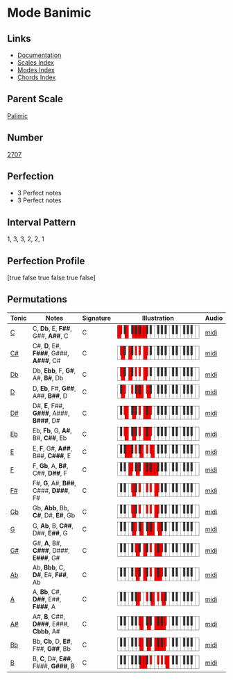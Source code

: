 # Mode Banimic

## Links

- [Documentation](index.md)
- [Scales Index](Scales.md)
- [Modes Index](Modes.md)
- [Chords Index](Chords.md)

## Parent Scale

[Palimic](ScalePalimic.md)

## Number

[2707](https://ianring.com/musictheory/scales/2707)

## Perfection

- 3 Perfect notes
- 3 Perfect notes

## Interval Pattern

1, 3, 3, 2, 2, 1

## Perfection Profile

[true false true false true false]

## Permutations

| Tonic | Notes | Signature | Illustration | Audio |
|-------|-------|-----------|--------------|-------|
| [C](ModeCNaturalBanimic.md) | C, **Db**, E, **F##**, G##, **A##**, C | C | ![CNaturalBanimic](ModeCNaturalBanimic.png) | [midi](https://github.com/edipermadi/music/blob/main/docs/ModeCNaturalBanimic.mid?raw=true) |
| [C#](ModeCSharpBanimic.md) | C#, **D**, E#, **F###**, G###, **A###**, C# | C | ![CSharpBanimic](ModeCSharpBanimic.png) | [midi](https://github.com/edipermadi/music/blob/main/docs/ModeCSharpBanimic.mid?raw=true) |
| [Db](ModeDFlatBanimic.md) | Db, **Ebb**, F, **G#**, A#, **B#**, Db | C | ![DFlatBanimic](ModeDFlatBanimic.png) | [midi](https://github.com/edipermadi/music/blob/main/docs/ModeDFlatBanimic.mid?raw=true) |
| [D](ModeDNaturalBanimic.md) | D, **Eb**, F#, **G##**, A##, **B##**, D | C | ![DNaturalBanimic](ModeDNaturalBanimic.png) | [midi](https://github.com/edipermadi/music/blob/main/docs/ModeDNaturalBanimic.mid?raw=true) |
| [D#](ModeDSharpBanimic.md) | D#, **E**, F##, **G###**, A###, **B###**, D# | C | ![DSharpBanimic](ModeDSharpBanimic.png) | [midi](https://github.com/edipermadi/music/blob/main/docs/ModeDSharpBanimic.mid?raw=true) |
| [Eb](ModeEFlatBanimic.md) | Eb, **Fb**, G, **A#**, B#, **C##**, Eb | C | ![EFlatBanimic](ModeEFlatBanimic.png) | [midi](https://github.com/edipermadi/music/blob/main/docs/ModeEFlatBanimic.mid?raw=true) |
| [E](ModeENaturalBanimic.md) | E, **F**, G#, **A##**, B##, **C###**, E | C | ![ENaturalBanimic](ModeENaturalBanimic.png) | [midi](https://github.com/edipermadi/music/blob/main/docs/ModeENaturalBanimic.mid?raw=true) |
| [F](ModeFNaturalBanimic.md) | F, **Gb**, A, **B#**, C##, **D##**, F | C | ![FNaturalBanimic](ModeFNaturalBanimic.png) | [midi](https://github.com/edipermadi/music/blob/main/docs/ModeFNaturalBanimic.mid?raw=true) |
| [F#](ModeFSharpBanimic.md) | F#, **G**, A#, **B##**, C###, **D###**, F# | C | ![FSharpBanimic](ModeFSharpBanimic.png) | [midi](https://github.com/edipermadi/music/blob/main/docs/ModeFSharpBanimic.mid?raw=true) |
| [Gb](ModeGFlatBanimic.md) | Gb, **Abb**, Bb, **C#**, D#, **E#**, Gb | C | ![GFlatBanimic](ModeGFlatBanimic.png) | [midi](https://github.com/edipermadi/music/blob/main/docs/ModeGFlatBanimic.mid?raw=true) |
| [G](ModeGNaturalBanimic.md) | G, **Ab**, B, **C##**, D##, **E##**, G | C | ![GNaturalBanimic](ModeGNaturalBanimic.png) | [midi](https://github.com/edipermadi/music/blob/main/docs/ModeGNaturalBanimic.mid?raw=true) |
| [G#](ModeGSharpBanimic.md) | G#, **A**, B#, **C###**, D###, **E###**, G# | C | ![GSharpBanimic](ModeGSharpBanimic.png) | [midi](https://github.com/edipermadi/music/blob/main/docs/ModeGSharpBanimic.mid?raw=true) |
| [Ab](ModeAFlatBanimic.md) | Ab, **Bbb**, C, **D#**, E#, **F##**, Ab | C | ![AFlatBanimic](ModeAFlatBanimic.png) | [midi](https://github.com/edipermadi/music/blob/main/docs/ModeAFlatBanimic.mid?raw=true) |
| [A](ModeANaturalBanimic.md) | A, **Bb**, C#, **D##**, E##, **F###**, A | C | ![ANaturalBanimic](ModeANaturalBanimic.png) | [midi](https://github.com/edipermadi/music/blob/main/docs/ModeANaturalBanimic.mid?raw=true) |
| [A#](ModeASharpBanimic.md) | A#, **B**, C##, **D###**, E###, **Cbbb**, A# | C | ![ASharpBanimic](ModeASharpBanimic.png) | [midi](https://github.com/edipermadi/music/blob/main/docs/ModeASharpBanimic.mid?raw=true) |
| [Bb](ModeBFlatBanimic.md) | Bb, **Cb**, D, **E#**, F##, **G##**, Bb | C | ![BFlatBanimic](ModeBFlatBanimic.png) | [midi](https://github.com/edipermadi/music/blob/main/docs/ModeBFlatBanimic.mid?raw=true) |
| [B](ModeBNaturalBanimic.md) | B, **C**, D#, **E##**, F###, **G###**, B | C | ![BNaturalBanimic](ModeBNaturalBanimic.png) | [midi](https://github.com/edipermadi/music/blob/main/docs/ModeBNaturalBanimic.mid?raw=true) |
